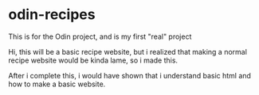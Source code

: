 # odin-recipes
This is for the Odin project, and is my first "real" project


Hi, this will be a basic recipe website, but i realized that making a normal recipe website would be kinda lame, so i made this.

After i complete this, i would have shown that i understand basic html and how to make a basic website.